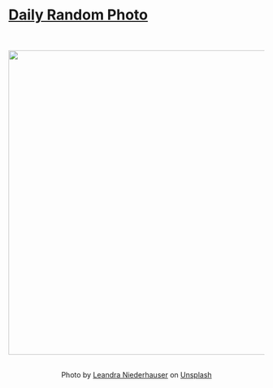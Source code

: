 # [Daily Random Photo](https://www.dailyrandomphoto.com/)

<div align="center">
  <br>
  <br>
  <a href="https://www.dailyrandomphoto.com/p/2022/2022-05-19/"><img src="https://images.unsplash.com/photo-1605814443549-85b07baec18f?crop=entropy&cs=tinysrgb&fit=max&fm=jpg&ixid=Mnw3NzUwOHwwfDF8cmFuZG9tfHx8fHx8fHx8MTY1MjkyMDY3NA&ixlib=rb-1.2.1&q=80&w=1080" width="600px"></a>
  <br>
  <br>
  <p class="has-text-grey">Photo by <a href="https://unsplash.com/@leandra_niederhauser?utm_source=Daily%20Random%20Photo&amp;utm_medium=referral" target="_blank" rel="noopener noreferrer">Leandra Niederhauser</a> on <a href="https://unsplash.com/photos/xQNy_RFRP9I?utm_source=Daily%20Random%20Photo&amp;utm_medium=referral" target="_blank" rel="noopener noreferrer">Unsplash</a></p>
</div>

